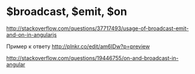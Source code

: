 # $broadcast, $emit, $on

http://stackoverflow.com/questions/37717493/usage-of-broadcast-emit-and-on-in-angularjs

Пример к ответу
http://plnkr.co/edit/am6IDw?p=preview

http://stackoverflow.com/questions/19446755/on-and-broadcast-in-angular
